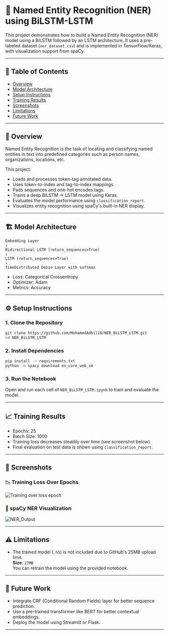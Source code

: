 # 🧠 Named Entity Recognition (NER) using BiLSTM-LSTM

This project demonstrates how to build a Named Entity Recognition (NER) model using a BiLSTM followed by an LSTM architecture. It uses a pre-labeled dataset (`ner_dataset.csv`) and is implemented in TensorFlow/Keras, with visualization support from spaCy.

---

## 📌 Table of Contents

- [Overview](#-overview)
- [Model Architecture](#-model-architecture)
- [Setup Instructions](#-setup-instructions)
- [Training Results](#-training-results)
- [Screenshots](#-screenshots)
- [Limitations](#-limitations)
- [Future Work](#-future-work)

---

## 🧾 Overview

Named Entity Recognition is the task of locating and classifying named entities in text into predefined categories such as person names, organizations, locations, etc.

This project:
- Loads and processes token-tag annotated data.
- Uses token-to-index and tag-to-index mappings.
- Pads sequences and one-hot encodes tags.
- Trains a deep BiLSTM → LSTM model using Keras.
- Evaluates the model performance using `classification_report`.
- Visualizes entity recognition using spaCy's built-in NER display.

---

## 🏗️ Model Architecture

```
Embedding Layer
↓
Bidirectional LSTM (return_sequences=True)
↓
LSTM (return_sequences=True)
↓
TimeDistributed Dense Layer with softmax
```

- Loss: Categorical Crossentropy  
- Optimizer: Adam  
- Metrics: Accuracy

---

## ⚙️ Setup Instructions

### 1. Clone the Repository

```bash
git clone https://github.com/MohamedAdhil10/NER_BiLSTM_LSTM.git
cd NER_BiLSTM_LSTM
```

### 2. Install Dependencies

```bash
pip install -r requirements.txt
python -m spacy download en_core_web_sm
```

### 3. Run the Notebook

Open and run each cell of `NER_BiLSTM_LSTM.ipynb` to train and evaluate the model.

---

## 📈 Training Results

- Epochs: 25  
- Batch Size: 1000  
- Training loss decreases steadily over time (see screenshot below).
- Final evaluation on test data is shown using `classification_report`.

---

## 📸 Screenshots

### 📉 Training Loss Over Epochs

![Training over loss epoch](https://github.com/user-attachments/assets/c8330c0d-2aea-48f9-bb89-17f140cb1c57)

### 🧾 spaCy NER Visualization

![NER_Output](https://github.com/user-attachments/assets/ce25e478-eb5e-436b-8e44-3ca971f3480e)

---

## ⚠️ Limitations

- The trained model (`.h5`) is not included due to GitHub's 25MB upload limit.  
  **Size**: `27MB`  
  You can retrain the model using the provided notebook.

---

## 🚀 Future Work

- Integrate CRF (Conditional Random Fields) layer for better sequence prediction.
- Use a pre-trained transformer like BERT for better contextual embeddings.
- Deploy the model using Streamlit or Flask.

---
